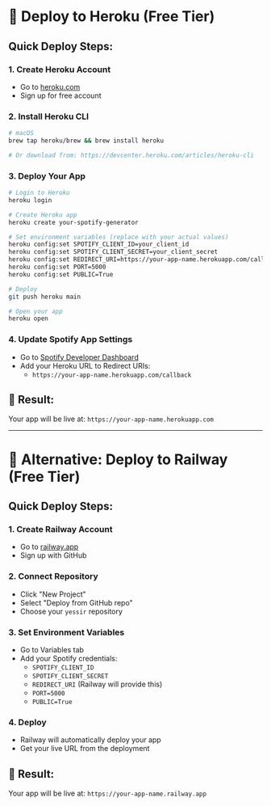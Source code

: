 # 🚀 Deploy to Heroku (Free Tier)

## Quick Deploy Steps:

### 1. Create Heroku Account
- Go to [heroku.com](https://heroku.com)
- Sign up for free account

### 2. Install Heroku CLI
```bash
# macOS
brew tap heroku/brew && brew install heroku

# Or download from: https://devcenter.heroku.com/articles/heroku-cli
```

### 3. Deploy Your App
```bash
# Login to Heroku
heroku login

# Create Heroku app
heroku create your-spotify-generator

# Set environment variables (replace with your actual values)
heroku config:set SPOTIFY_CLIENT_ID=your_client_id
heroku config:set SPOTIFY_CLIENT_SECRET=your_client_secret
heroku config:set REDIRECT_URI=https://your-app-name.herokuapp.com/callback
heroku config:set PORT=5000
heroku config:set PUBLIC=True

# Deploy
git push heroku main

# Open your app
heroku open
```

### 4. Update Spotify App Settings
- Go to [Spotify Developer Dashboard](https://developer.spotify.com/dashboard)
- Add your Heroku URL to Redirect URIs:
  - `https://your-app-name.herokuapp.com/callback`

## 🎯 Result:
Your app will be live at: `https://your-app-name.herokuapp.com`

---

# 🚀 Alternative: Deploy to Railway (Free Tier)

## Quick Deploy Steps:

### 1. Create Railway Account
- Go to [railway.app](https://railway.app)
- Sign up with GitHub

### 2. Connect Repository
- Click "New Project"
- Select "Deploy from GitHub repo"
- Choose your `yessir` repository

### 3. Set Environment Variables
- Go to Variables tab
- Add your Spotify credentials:
  - `SPOTIFY_CLIENT_ID`
  - `SPOTIFY_CLIENT_SECRET`
  - `REDIRECT_URI` (Railway will provide this)
  - `PORT=5000`
  - `PUBLIC=True`

### 4. Deploy
- Railway will automatically deploy your app
- Get your live URL from the deployment

## 🎯 Result:
Your app will be live at: `https://your-app-name.railway.app`
